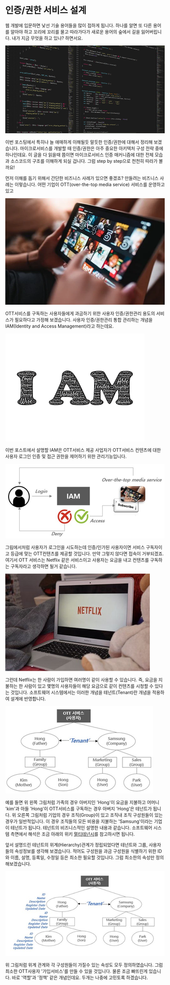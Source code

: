 # 인증/권한 서비스 설계

웹 개발에 입문하면 낯선 기술 용어들을 많이 접하게 됩니다.
하나를 알면 또 다른 용어를 알아야 하고 꼬리에 꼬리를 물고 따라가다가 
새로운 용어의 숲에서 길을 잃어버립니다. 
내가 지금 무엇을 하고 있나? 하면서요.

![sourcecode](/assets/images/sourcecode.jpg)

이번 포스팅에서 특히나 늘 애매하게 이해될듯 말듯한 인증/권한에 대해서 정리해 보겠습니다. 마이크로서비스를 개발할 때 인증/권한은 아주 중요한 아키텍처 구성 전략 중에 하나인데요. 이 글을 다 읽을때 쯤이면 마이크로서비스 인증 매커니즘에 대한 전체 모습과 소스코드의 구조를 이해하게 되실 겁니다. 
그럼 step by step으로 천천히 따라가 볼까요!

먼저 이해를 돕기 위해서 간단한 비즈니스 사례가 있으면 좋겠죠?
만들려는 비즈니스 사례는 이렇습니다.
어떤 기업이 OTT(over-the-top media service) 서비스를 운영하고 있고

![ott](/assets/images/ott.jpg)

OTT서비스를 구독하는 사용자들에게 과금하기 위한 사용자 인증/권한관리 용도의
서비스가 필요하다고 가정해 보겠습니다.
사용자 인증/권한관리 통합 관리하는 개념을 IAM(Identity and Access Management)라고 하는데요.

![ott](/assets/images/iam.jpg)

이번 포스트에서 설명할 IAM은 OTT서비스 제공 사업자가 OTT서비스 컨텐츠에 대한 사용자 로그인 인증 및 접근 권한을 제어하기 위한 관리기능입니다.

![ott](/assets/images/iamott.jpg)

그림에서처럼 사용자가 로그인을 시도하는데 인증/인가된 사용자이면 서비스 구독자이고 등급에 맞는 OTT컨텐츠를 제공할 것입니다. 만약 그렇지 않다면 접속이 거부되겠죠. 여기서 OTT 서비스는 Netflix 같은 서비스이고 사용자는 요금을 내고 컨텐츠를 구독하는 구독자라고 생각하면 될거 같습니다.

![ott](/assets/images/netflix.jpg)

그런데 Netflix는 한 사람이 가입하면 여러명이 같이 사용할 수 있습니다. 
즉, 요금을 지불하는 한 사람이 있고 몇명의 사용자들이 해당 요금으로 같이 컨텐츠를 시청할 수 있다는 것입니다. 
소프트웨어 시스템에서는 이러한 개념을 테넌트(Tenant)란 개념을 적용하여 설계에 반영합니다.

![ott](/assets/images/tenant.jpg)

예를 들면 위 왼쪽 그림처럼 가족의 경우 아버지인 'Hong'이 요금을 지불하고 어머니 'kim'과 아들 'Hong'이 OTT서비스를 구독하는 경우 아버지 'Hong'은 테넌트가 됩니다.
위 오른쪽 그림처럼 기업의 경우 조직(Group)이 있고 조직내 조직 구성원들이 있는 경우가 일반적입니다.
이 경우 조직들의 모든 비용을 지불하는 'Samsung'이라는 기업이 테넌트가 됩니다.
테넌트의 비즈니스적인 설명한 내용과 같습니다. 소프트웨어 시스템 측면에서 해석은 조금 아래의 위키 [멀티테넌시](https://ko.wikipedia.org/wiki/%EB%A9%80%ED%8B%B0%ED%85%8C%EB%84%8C%EC%8B%9C)를 참고하시면 됩니다.

앞서 설명드린 테넌트의 위계(Hierarchy)관계가 정립되었다면 테넌트와 그룹, 사용자들의 속성정보를 생각해 보겠습니다. 적어도 구성원을 과금 구성원을 식별하기 위한 ID와 이름, 설명, 등록일, 수정일 등은 최소한 필요할 것입니다. 그럼 최소한의 속성만 정의해보겠습니다.

![ott](/assets/images/tenant2.jpg)

위 그림처럼 위계 관계와 각 구성원들이 가질수 있는 속성도 모두 정의하였습니다.
그럼 최소한 OTT사용자 '가입서비스'를 만들 수 있을 것입니다. 
물론 조금 빠뜨린게 있습니다. 바로 '역할'과 '정책' 같은 개념인데요. 두개는 나중에 고민토록 하겠습니다.

